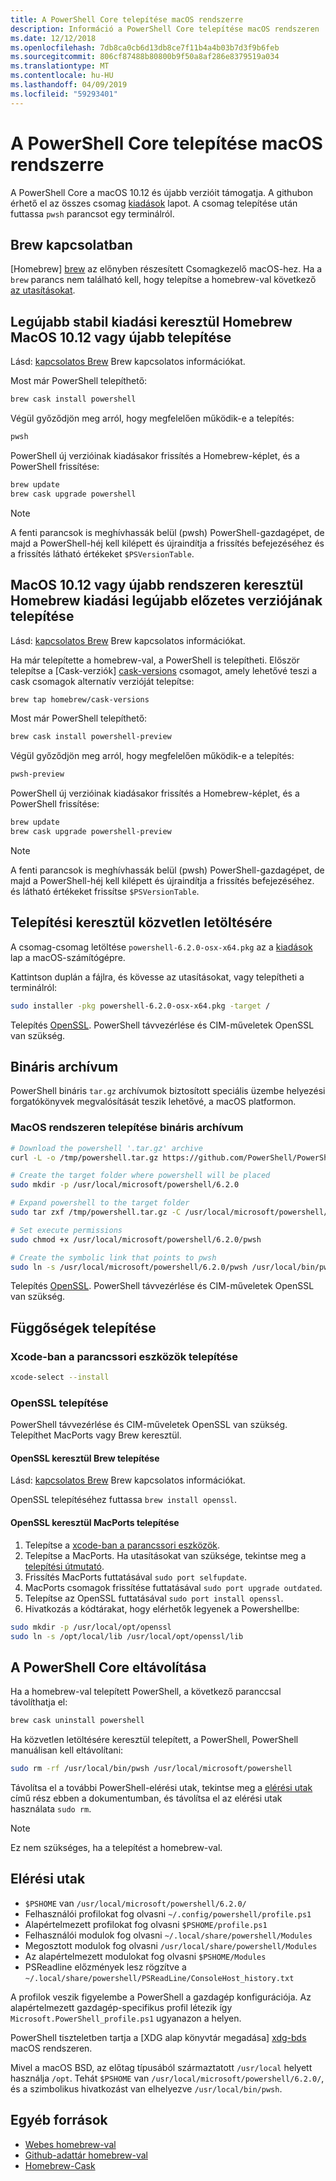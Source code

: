 ```yaml
---
title: A PowerShell Core telepítése macOS rendszerre
description: Információ a PowerShell Core telepítése macOS rendszeren
ms.date: 12/12/2018
ms.openlocfilehash: 7db8ca0cb6d13db8ce7f11b4a4b03b7d3f9b6feb
ms.sourcegitcommit: 806cf87488b80800b9f50a8af286e8379519a034
ms.translationtype: MT
ms.contentlocale: hu-HU
ms.lasthandoff: 04/09/2019
ms.locfileid: "59293401"
---
```

# <a name="installing-powershell-core-on-macos"></a>A PowerShell Core telepítése macOS rendszerre

A PowerShell Core a macOS 10.12 és újabb verzióit támogatja.
A githubon érhető el az összes csomag [kiadások][] lapot.
A csomag telepítése után futtassa `pwsh` parancsot egy terminálról.

## <a name="about-brew"></a>Brew kapcsolatban

[Homebrew] [ brew] az előnyben részesített Csomagkezelő macOS-hez.
Ha a `brew` parancs nem található kell, hogy telepítse a homebrew-val következő [az utasításokat][brew].

## <a name="installation-of-latest-stable-release-via-homebrew-on-macos-1012-or-higher"></a>Legújabb stabil kiadási keresztül Homebrew MacOS 10.12 vagy újabb telepítése

Lásd: [kapcsolatos Brew](#about-brew) Brew kapcsolatos információkat.

Most már PowerShell telepíthető:

```sh
brew cask install powershell
```

Végül győződjön meg arról, hogy megfelelően működik-e a telepítés:

```sh
pwsh
```

PowerShell új verzióinak kiadásakor frissítés a Homebrew-képlet, és a PowerShell frissítése:

```sh
brew update
brew cask upgrade powershell
```

> [!NOTE]
> A fenti parancsok is meghívhassák belül (pwsh) PowerShell-gazdagépet, de majd a PowerShell-héj kell kilépett és újraindítja a frissítés befejezéséhez és a frissítés látható értékeket `$PSVersionTable`.

[brew]: http://brew.sh/

## <a name="installation-of-latest-preview-release-via-homebrew-on-macos-1012-or-higher"></a>MacOS 10.12 vagy újabb rendszeren keresztül Homebrew kiadási legújabb előzetes verziójának telepítése

Lásd: [kapcsolatos Brew](#about-brew) Brew kapcsolatos információkat.

Ha már telepítette a homebrew-val, a PowerShell is telepítheti.
Először telepítse a [Cask-verziók] [ cask-versions] csomagot, amely lehetővé teszi a cask csomagok alternatív verzióját telepítse:

```sh
brew tap homebrew/cask-versions
```

Most már PowerShell telepíthető:

```sh
brew cask install powershell-preview
```

Végül győződjön meg arról, hogy megfelelően működik-e a telepítés:

```sh
pwsh-preview
```

PowerShell új verzióinak kiadásakor frissítés a Homebrew-képlet, és a PowerShell frissítése:

```sh
brew update
brew cask upgrade powershell-preview
```

> [!NOTE]
> A fenti parancsok is meghívhassák belül (pwsh) PowerShell-gazdagépet, de majd a PowerShell-héj kell kilépett és újraindítja a frissítés befejezéséhez.
> és látható értékeket frissítse `$PSVersionTable`.

## <a name="installation-via-direct-download"></a>Telepítési keresztül közvetlen letöltésére

A csomag-csomag letöltése
`powershell-6.2.0-osx-x64.pkg`
az a [kiadások][] lap a macOS-számítógépre.

Kattintson duplán a fájlra, és kövesse az utasításokat, vagy telepítheti a terminálról:

```sh
sudo installer -pkg powershell-6.2.0-osx-x64.pkg -target /
```

Telepítés [OpenSSL](#install-openssl). PowerShell távvezérlése és CIM-műveletek OpenSSL van szükség.

## <a name="binary-archives"></a>Bináris archívum

PowerShell bináris `tar.gz` archívumok biztosított speciális üzembe helyezési forgatókönyvek megvalósítását teszik lehetővé, a macOS platformon.

### <a name="installing-binary-archives-on-macos"></a>MacOS rendszeren telepítése bináris archívum

```sh
# Download the powershell '.tar.gz' archive
curl -L -o /tmp/powershell.tar.gz https://github.com/PowerShell/PowerShell/releases/download/v6.2.0/powershell-6.2.0-osx-x64.tar.gz

# Create the target folder where powershell will be placed
sudo mkdir -p /usr/local/microsoft/powershell/6.2.0

# Expand powershell to the target folder
sudo tar zxf /tmp/powershell.tar.gz -C /usr/local/microsoft/powershell/6.2.0

# Set execute permissions
sudo chmod +x /usr/local/microsoft/powershell/6.2.0/pwsh

# Create the symbolic link that points to pwsh
sudo ln -s /usr/local/microsoft/powershell/6.2.0/pwsh /usr/local/bin/pwsh
```

Telepítés [OpenSSL](#install-openssl). PowerShell távvezérlése és CIM-műveletek OpenSSL van szükség.

## <a name="installing-dependencies"></a>Függőségek telepítése

### <a name="install-xcode-command-line-tools"></a>Xcode-ban a parancssori eszközök telepítése

```sh
xcode-select --install
```

### <a name="install-openssl"></a>OpenSSL telepítése

PowerShell távvezérlése és CIM-műveletek OpenSSL van szükség. Telepíthet MacPorts vagy Brew keresztül.

#### <a name="install-openssl-via-brew"></a>OpenSSL keresztül Brew telepítése

Lásd: [kapcsolatos Brew](#about-brew) Brew kapcsolatos információkat.

OpenSSL telepítéséhez futtassa `brew install openssl`.

#### <a name="install-openssl-via-macports"></a>OpenSSL keresztül MacPorts telepítése

1. Telepítse a [xcode-ban a parancssori eszközök](#install-xcode-command-line-tools).
1. Telepítse a MacPorts.
   Ha utasításokat van szüksége, tekintse meg a [telepítési útmutató](https://guide.macports.org/chunked/installing.macports.html).
1. Frissítés MacPorts futtatásával `sudo port selfupdate`.
1. MacPorts csomagok frissítése futtatásával `sudo port upgrade outdated`.
1. Telepítse az OpenSSL futtatásával `sudo port install openssl`.
1. Hivatkozás a kódtárakat, hogy elérhetők legyenek a Powershellbe:

```sh
sudo mkdir -p /usr/local/opt/openssl
sudo ln -s /opt/local/lib /usr/local/opt/openssl/lib
```

## <a name="uninstalling-powershell-core"></a>A PowerShell Core eltávolítása

Ha a homebrew-val telepített PowerShell, a következő paranccsal távolíthatja el:

```sh
brew cask uninstall powershell
```

Ha közvetlen letöltésére keresztül telepített, a PowerShell, PowerShell manuálisan kell eltávolítani:

```sh
sudo rm -rf /usr/local/bin/pwsh /usr/local/microsoft/powershell
```

Távolítsa el a további PowerShell-elérési utak, tekintse meg a [elérési utak](#paths) című rész ebben a dokumentumban, és távolítsa el az elérési utak használata `sudo rm`.

> [!NOTE]
> Ez nem szükséges, ha a telepítést a homebrew-val.

## <a name="paths"></a>Elérési utak

* `$PSHOME` van `/usr/local/microsoft/powershell/6.2.0/`
* Felhasználói profilokat fog olvasni `~/.config/powershell/profile.ps1`
* Alapértelmezett profilokat fog olvasni `$PSHOME/profile.ps1`
* Felhasználói modulok fog olvasni `~/.local/share/powershell/Modules`
* Megosztott modulok fog olvasni `/usr/local/share/powershell/Modules`
* Az alapértelmezett modulokat fog olvasni `$PSHOME/Modules`
* PSReadline előzmények lesz rögzítve a `~/.local/share/powershell/PSReadLine/ConsoleHost_history.txt`

A profilok veszik figyelembe a PowerShell a gazdagép konfigurációja.
Az alapértelmezett gazdagép-specifikus profil létezik így `Microsoft.PowerShell_profile.ps1` ugyanazon a helyen.

PowerShell tiszteletben tartja a [XDG alap könyvtár megadása] [ xdg-bds] macOS rendszeren.

Mivel a macOS BSD, az előtag típusából származtatott `/usr/local` helyett használja `/opt`.
Tehát `$PSHOME` van `/usr/local/microsoft/powershell/6.2.0/`, és a szimbolikus hivatkozást van elhelyezve `/usr/local/bin/pwsh`.

## <a name="additional-resources"></a>Egyéb források

* [Webes homebrew-val][brew]
* [Github-adattár homebrew-val][GitHub]
* [Homebrew-Cask][cask]

[brew]: http://brew.sh/
[Cask]: https://github.com/Homebrew/homebrew-cask
[cask-versions]: https://github.com/Homebrew/homebrew-cask-versions
[GitHub]: https://github.com/Homebrew
[Kiadások]: https://github.com/PowerShell/PowerShell/releases/latest
[xdg-bds]: https://specifications.freedesktop.org/basedir-spec/basedir-spec-latest.html
